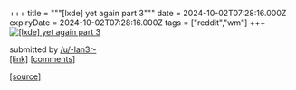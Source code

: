 +++
title = """[lxde] yet again part 3"""
date = 2024-10-02T07:28:16.000Z
expiryDate = 2024-10-02T07:28:16.000Z
tags = ["reddit","wm"]
+++
[![[lxde] yet again part 3](https://preview.redd.it/giq97fpbpasd1.png?width=640&crop=smart&auto=webp&s=87f56ff5003f69e12b0907c643501c2cea7d7b5d "[lxde] yet again part 3")](https://www.reddit.com/r/unixporn/comments/1fuakgu/lxde_yet_again_part_3/)

submitted by [/u/-lan3r-](https://www.reddit.com/user/-lan3r-)  
[\[link\]](https://i.redd.it/giq97fpbpasd1.png) [\[comments\]](https://www.reddit.com/r/unixporn/comments/1fuakgu/lxde_yet_again_part_3/)

[[source]](https://www.reddit.com/r/unixporn/comments/1fuakgu/lxde_yet_again_part_3/)
